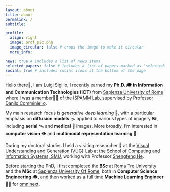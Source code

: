 ```yaml
---
layout: about
title: about
permalink: /
subtitle:

profile:
  align: right
  image: prof_pic.png
  image_circular: false # crops the image to make it circular
  more_info: 

news: true # includes a list of news items
selected_papers: false # includes a list of papers marked as "selected={true}"
social: true # includes social icons at the bottom of the page
---
```

Hello there👋, I am Luigi Sigillo, I recently earned my **Ph.D. 🎓 in Information and Communication Technologies (ICT)** from [Sapienza University of Rome](https://www.uniroma1.it/en/) where I was a member👨‍🔬 of the [ISPAMM Lab](https://www.ispamm.it/), supervised by Professor [Danilo Comminiello](https://danilocomminiello.site.uniroma1.it/).

My main research focus is *generative deep learning* 🧠, with a particular emphasis on **diffusion models** 🌫️ applied to various types of imagery 🖼️, including **aerial** 🛰️ and **medical** 🏥 images. More broadly, I’m interested in **computer vision** 👁️ and **multimodal representation learning** 🔀.

During my doctoral studies I held a visiting researcher 🧳 at the [Visual Understanding and Generation (VUG) Lab](https://shengfenghe.github.io/group) at the [School of Computing and Information Systems, SMU](https://scis.smu.edu.sg/), working with Professor [Shengfeng He](https://shengfenghe.github.io/).


Before starting the PhD, I first completed the **BSc** at [Roma Tre University](https://www.uniroma3.it/) and the **MSc** at [Sapienza University Of Rome](https://www.uniroma1.it/it/), both in **Computer Science Engineering** 🎓, and then worked as a full time **Machine Learning Engineer** 👨‍💻 for [omninext](https://omninext.it/).

